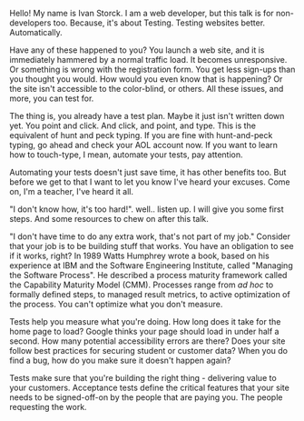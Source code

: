 Hello! My name is Ivan Storck. I am a web developer, but this talk is for
non-developers too. Because, it's about Testing. Testing websites better.
Automatically.

Have any of these happened to you? You launch a web site, and it is immediately
hammered by a normal traffic load. It becomes unresponsive. Or something is
wrong with the registration form. You get less sign-ups than you thought you
would. How would you even know that is happening?  Or the site isn't
accessible to the color-blind, or others. All these issues, and more, you can
test for.

The thing is, you already have a test plan. Maybe it just isn't written down
yet.  You point and click. And click, and point, and type. This is the
equivalent of hunt and peck typing. If you are fine with hunt-and-peck typing,
go ahead and check your AOL account now. If you want to learn how to
touch-type, I mean, automate your tests, pay attention. 

Automating your tests doesn't just save time, it has other benefits too. But
before we get to that I want to let you know I've heard your excuses. Come on,
I'm a teacher, I've heard it all. 

"I don't know how, it's too hard!". well.. listen up. I will give you some 
first steps. And some resources to chew on after this talk. 

"I don't have time to do any extra work, that's not part of my job." Consider
that your job is to be building stuff that works. You have an obligation to see
if it works, right?  In 1989 Watts Humphrey wrote a book, based on his
experience at IBM and the Software Engineering Institute, called "Managing the
Software Process". He described a process maturity framework called the
Capability Maturity Model (CMM).  Processes range from *ad hoc* to formally
defined steps, to managed result metrics, to active optimization of the
process. You can't optimize what you don't measure.

Tests help you measure what you're doing. How long does it take for the home
page to load? Google thinks your page should load in under half a second. How
many potential accessibility errors are there? Does your site follow best
practices for securing student or customer data? When you do find a bug, how do
you make sure it doesn't happen again?

Tests make sure that you're building the right thing - delivering value to your
customers. Acceptance tests define the critical features that your site needs
to be signed-off-on by the people that are paying you. The people requesting
the work.





